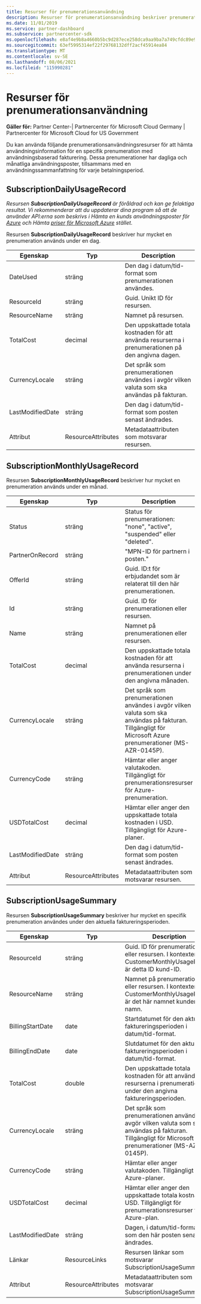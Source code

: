 ```yaml
---
title: Resurser för prenumerationsanvändning
description: Resurser för prenumerationsanvändning beskriver prenumerationer med användningsbaserad fakturering. Dessa prenumerationer har dagliga och månatliga användningsposter, tillsammans med en användningssammanfattning för varje betalningsperiod.
ms.date: 11/01/2019
ms.service: partner-dashboard
ms.subservice: partnercenter-sdk
ms.openlocfilehash: e8af4e9b8a4660b5bc9d287ece258dca9aa9ba7a749cfdc89e9c9b47e4af61b1
ms.sourcegitcommit: 63ef5995314ef22f29768132dff2acf45914ea84
ms.translationtype: MT
ms.contentlocale: sv-SE
ms.lasthandoff: 08/06/2021
ms.locfileid: "115990281"
---
```

# <a name="subscription-usage-resources"></a>Resurser för prenumerationsanvändning

**Gäller för:** Partner Center-| Partnercenter för Microsoft Cloud Germany | Partnercenter för Microsoft Cloud for US Government

Du kan använda följande prenumerationsanvändningsresurser för att hämta användningsinformation för en specifik prenumeration med användningsbaserad fakturering. Dessa prenumerationer har dagliga och månatliga användningsposter, tillsammans med en användningssammanfattning för varje betalningsperiod.

## <a name="subscriptiondailyusagerecord"></a>SubscriptionDailyUsageRecord

*Resursen **SubscriptionDailyUsageRecord** är föråldrad och kan ge felaktiga resultat. Vi rekommenderar att du uppdaterar dina program så att de använder API:erna som beskrivs i Hämta en kunds användningsposter för [Azure](get-a-customer-s-utilization-record-for-azure.md) och Hämta [priser för Microsoft Azure](get-prices-for-microsoft-azure.md) stället.*

Resursen **SubscriptionDailyUsageRecord** beskriver hur mycket en prenumeration används under en dag.

| Egenskap         | Typ               | Description                                                                                   |
|------------------|--------------------|-----------------------------------------------------------------------------------------------|
| DateUsed         | sträng             | Den dag i datum/tid-format som prenumerationen användes.                                 |
| ResourceId       | sträng             | Guid. Unikt ID för resursen.                                                          |
| ResourceName     | sträng             | Namnet på resursen.                                                                     |
| TotalCost        | decimal             | Den uppskattade totala kostnaden för att använda resurserna i prenumerationen på den angivna dagen.     |
| CurrencyLocale   | sträng             | Det språk som prenumerationen användes i avgör vilken valuta som ska användas på fakturan. |
| LastModifiedDate | sträng             | Den dag i datum/tid-format som posten senast ändrades.                             |
| Attribut       | ResourceAttributes | Metadataattributen som motsvarar resursen.                                        |

## <a name="subscriptionmonthlyusagerecord"></a>SubscriptionMonthlyUsageRecord

Resursen **SubscriptionMonthlyUsageRecord** beskriver hur mycket en prenumeration används under en månad.

| Egenskap         | Typ               | Description                                                                                   |
|------------------|--------------------|-----------------------------------------------------------------------------------------------|
| Status           | sträng             | Status för prenumerationen: "none", "active", "suspended" eller "deleted".                  |
| PartnerOnRecord  | sträng             | "MPN-ID för partnern i posten."                                                        |
| OfferId          | sträng             | Guid. ID:t för erbjudandet som är relaterat till den här prenumerationen.                                       |
| Id               | sträng             | Guid. ID för prenumerationen eller resursen.                                                 |
| Name             | sträng             | Namnet på prenumerationen eller resursen.                                                     |
| TotalCost        | decimal             | Den uppskattade totala kostnaden för att använda resurserna i prenumerationen under den angivna månaden.   |
| CurrencyLocale   | sträng             | Det språk som prenumerationen användes i avgör vilken valuta som ska användas på fakturan. Tillgängligt för Microsoft Azure prenumerationer (MS-AZR-0145P). |
| CurrencyCode     | sträng             | Hämtar eller anger valutakoden. Tillgängligt för prenumerationsresurser för Azure-prenumeration.                                         |
| USDTotalCost     | decimal             | Hämtar eller anger den uppskattade totala kostnaden i USD. Tillgängligt för Azure-planer.                                         |
| LastModifiedDate | sträng             | Den dag i datum/tid-format som posten senast ändrades.                             |
| Attribut       | ResourceAttributes | Metadataattributen som motsvarar resursen.                                        |

## <a name="subscriptionusagesummary"></a>SubscriptionUsageSummary

Resursen **SubscriptionUsageSummary** beskriver hur mycket en specifik prenumeration användes under den aktuella faktureringsperioden.

| Egenskap         | Typ               | Description                                                                                                            |
|------------------|--------------------|------------------------------------------------------------------------------------------------------------------------|
| ResourceId       | sträng             | Guid. ID för prenumerationen eller resursen. I kontexten CustomerMonthlyUsageRecord är detta ID kund-ID. |
| ResourceName     | sträng             | Namnet på prenumerationen eller resursen. I kontexten CustomerMonthlyUsageRecord är det här namnet kundens namn. |
| BillingStartDate | date               | Startdatumet för den aktuella faktureringsperioden i datum/tid-format.                                                     |
| BillingEndDate   | date               | Slutdatumet för den aktuella faktureringsperioden i datum/tid-format.                                                       |
| TotalCost        | double             | Den uppskattade totala kostnaden för att använda resurserna i prenumerationen under den angivna faktureringsperioden.               |
| CurrencyLocale   | sträng             | Det språk som prenumerationen användes i avgör vilken valuta som ska användas på fakturan. Tillgängligt för Microsoft Azure prenumerationer (MS-AZR-0145P). |
| CurrencyCode   | sträng             | Hämtar eller anger valutakoden. Tillgängligt för Azure-planer.                                         |
| USDTotalCost   | decimal             | Hämtar eller anger den uppskattade totala kostnaden i USD. Tillgängligt för prenumerationsresurser för Azure-plan.                                         |
| LastModifiedDate | sträng             | Dagen, i datum/tid-format, som den här posten senast ändrades.                                                      |
| Länkar            | ResourceLinks      | Resursen länkar som motsvarar SubscriptionUsageSummary.                                                      |
| Attribut       | ResourceAttributes | Metadataattributen som motsvarar SubscriptionUsageSummary.                                                 |
